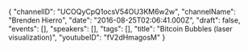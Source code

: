 {
    "channelID": "UCOQyCpQ1ocsV54OU3KM6w2w",
    "channelName": "Brenden Hierro",
    "date": "2016-08-25T02:06:41.000Z",
    "draft": false,
    "events": [],
    "speakers": [],
    "tags": [],
    "title": "Bitcoin Bubbles (laser visualization)",
    "youtubeID": "fV2dHmagosM"
}